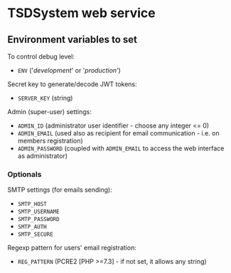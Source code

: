 # TSDSystem web service

## Environment variables to set

To control debug level:
- `ENV` ('*development*' or '*production*')

Secret key to generate/decode JWT tokens:
- `SERVER_KEY` (string)

Admin (super-user) settings:
- `ADMIN_ID` (administrator user identifier - choose any integer <= 0)
- `ADMIN_EMAIL` (used also as recipient for email communication - i.e. on members registration)
- `ADMIN_PASSWORD` (coupled with `ADMIN_EMAIL` to access the web interface as administrator)

### Optionals

SMTP settings (for emails sending):
- `SMTP_HOST`
- `SMTP_USERNAME`
- `SMTP_PASSWORD`
- `SMTP_AUTH`
- `SMTP_SECURE`

Regexp pattern for users' email registration:
- `REG_PATTERN` (PCRE2 [PHP >=7.3] - if not set, it allows any string)